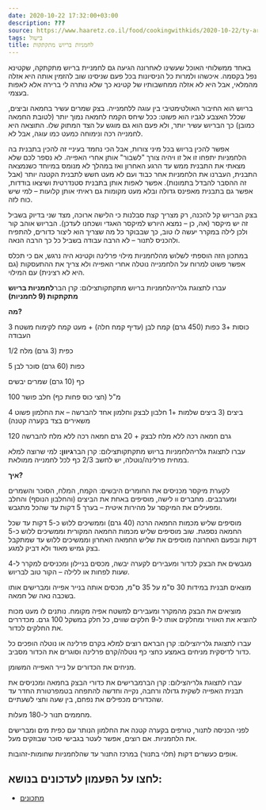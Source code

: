 ```yaml
---
date: 2020-10-22 17:32:00+03:00
description: ???
source: https://www.haaretz.co.il/food/cookingwithkids/2020-10-22/ty-article/0000017f-f8ea-d2d5-a9ff-f8ee81130000
tags: בישול
title: לחמניות בריוש מתקתקות
---
```


באחד ממשלוחי האוכל שעשינו לאחרונה הגיעה גם לחמניית בריוש מתקתקה, שקטינא נפל בקסמה. איכשהו ולמרות כל הניסיונות בכל פעם שניסינו שוב להזמין אותה היא אזלה מהמלאי, אבל היא לא אזלה ממחשבותיו של קטינא כך שלא נותרה לי ברירה אלא לאפות בעצמי.

בריוש הוא החיבור האולטימטיבי בין עוגה ללחמנייה. בצק שמרים עשיר בחמאה וביצים, שכלל האצבע לגביו הוא פשוט: ככל שיחס הקמח לחמאה נמוך יותר (לטובת החמאה כמובן) כך הבריוש עשיר יותר, ולא פעם הוא גם מוגש על הצד המתוק שלו. התוצאה היא לחמנייה רכה ונימוחה כמעט כמו עוגה, אבל לא.

אפשר להכין בריוש בכל מיני צורות, אבל הכי נחמד בעיניי זה להכין בתבנית בה הלחמניות יתפחו זו אל זו ויהיה צורך "לשבור" אותן אחרי האפייה. לא נספר לכם שלא מצאתי את התבנית ממש עד הרגע האחרון ואז במהלך לא מנומס במיוחד כשנמצאה התבנית, העברנו את הלחמניות אחר כבוד ועם לא מעט חשש לתבנית הקטנה יותר (אבל זה ההסבר להבדל בתמונות). אפשר לאפות אותן בתבנית סטנדרטית ושיצאו בודדות, אפשר גם בתבנית מאפינס גדולה ובלא מעט מקומות גם ראיתי אותן קלועות – למי שיש כוח לזה.

בצק הבריוש קל להכנה, רק מצריך קצת סבלנות כי הלישה ארוכה, מצד שני בדיוק בשביל זה יש מיקסר (אה, כן – נמצא היורש למיקסר האגדי ושכחנו לעדכן). הבריוש אוהב קור ולכן לילה במקרר יעשה לו טוב, כך שבבוקר כל מה שצריך הוא ליצור כדורים, להתפיח ולהכניס לתנור – לא הרבה עבודה בשביל כל כך הרבה הנאה.

במתכון הזה הוספתי לשלוש מהלחמניות מילוי פרלינה וקטינא היה נרגש, אם כי תכלס אפשר פשוט למרוח על הלחמנייה נוטלה אחרי האפייה ולא צריך את ההתעסקות (גם היא לא רצינית) עם המילוי.

 עברו לתצוגת גלריהלחמניות בריוש מתקתקותצילום: קרן הבר**לחמניות בריוש מתקתקות (9 לחמניות)**

**מה?**

3 כוסות +3 כפות (450 גרם) קמח לבן (עדיף קמח חלה) + מעט קמח לקימוח משטח העבודה

1/2 כפית (3 גרם) מלח

5 כפות (60 גרם) סוכר לבן

כף (10 גרם) שמרים יבשים

100 מ"ל (חצי כוס פחות כף) חלב פושר

4 ביצים (3 ביצים שלמות +1 חלבון לבצק וחלמון אחד להברשה – את החלמון פשוט משאירים בצד בקערה קטנה)

120 גרם חמאה רכה ללא מלח לבצק + 20 גרם חמאה רכה ללא מלח להברשה

 עברו לתצוגת גלריהלחמניות בריוש מתקתקותצילום: קרן הבר**גיוון:** למי שרוצה למלא במחית פרלינה/נוטלה, יש לחשב 2/3 כף לכל לחמנייה ממולאת.

**איך?**

לקערת מיקסר מכניסים את החומרים היבשים: הקמח, המלח, הסוכר והשמרים ומערבבים. מחברים וו לישה, מוסיפים באחת את הביצים (והחלבון הנוסף) והחלב ומפעילים את המיקסר על מהירות איטית – בערך 5 דקות עד שהכל מתגבש.

מוסיפים שליש מכמות החמאה הרכה (40 גרם) וממשיכים ללוש כ-5 דקות עד שכל החמאה נספגת. שוב מוסיפים שליש מכמות החמאה המקורית וממשיכים ללוש כ-5 דקות ובפעם האחרונה מוסיפים את שליש החמאה האחרון וממשיכים ללוש עד שמתקבל בצק גמיש מאוד ולא דביק למגע.

מגבשים את הבצק לכדור ומעבירים לקערה יבשה, מכסים בניילון ומכניסים למקרר ל-4 שעות לפחות או ללילה – הקור טוב לבריוש.

מוצאים תבנית במידות 30 ס"מ על 35 ס"מ, מכסים אותה בנייר אפייה ומברישים אותו בשכבה נאה של חמאה.

מוציאים את הבצק מהמקרר ומעבירים למשטח אפיה מקומח. נותנים לו מעט מכות להוציא את האוויר ומחלקים אותו ל-9 חלקים שווים, כל חלק במשקל 100 גרם. מכדררים את החלקים לכדור.

 עברו לתצוגת גלריהצילום: קרן הבראם רוצים למלא בקרם פרלינה או נוטלה הופכים כל כדור לדיסקית מניחים באמצע כחצי כף נוטלה/קרם פרלינה וסוגרים את הכדור מסביב.

מניחים את הכדורים על נייר האפייה המשומן.

 עברו לתצוגת גלריהצילום: קרן הברמברישים את כדורי הבצק בחמאה ומכניסים את תבנית האפייה לשקית גדולה ורחבה, נקייה וחדשה להתפחה בטמפרטורת החדר עד שהכדורים מכפילים את נפחם, בין שעה וחצי לשעתיים.

מחממים תנור ל-180 מעלות.

לפני הכניסה לתנור, טורפים בקערה קטנה את החלמון הנותר עם כפית מים ומברישים את הלחמניות. אם רוצים, אפשר לעטר בגבישי סוכר שבוזקים מעל.

אופים כעשרים דקות (תלוי בתנור) במרכז התנור עד שהלחמניות שחומות-זהובות.

לחצו על הפעמון לעדכונים בנושא:
------------------------------

* [מתכונים](/ty-tag/recipes-0000017f-da28-dea8-a77f-de6a4ba50000)